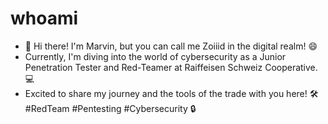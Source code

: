 # whoami  
- 👋 Hi there! I'm Marvin, but you can call me Zoiiid in the digital realm! 😄 
- Currently, I'm diving into the world of cybersecurity as a Junior Penetration Tester and Red-Teamer at Raiffeisen Schweiz Cooperative. 💻 
- Excited to share my journey and the tools of the trade with you here! 🛠️  #RedTeam #Pentesting #Cybersecurity 🔒

